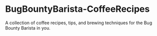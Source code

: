 # BugBountyBarista-CoffeeRecipes
A collection of coffee recipes, tips, and brewing techniques for the Bug Bounty Barista in you.

